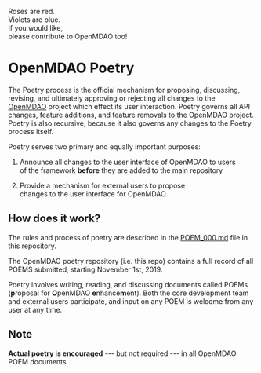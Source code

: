 Roses are red.  
Violets are blue.   
If you would like,  
please contribute to OpenMDAO too! 

OpenMDAO Poetry 
===============
 
The Poetry process is the official mechanism for proposing, discussing, revising, and ultimately approving or rejecting all changes to the [OpenMDAO](https://openmdao.org) project which effect its user interaction. 
Poetry governs all API changes, feature additions, and feature removals to the OpenMDAO project. 
Poetry is also recursive, because it also governs any changes to the Poetry process itself. 

Poetry serves two primary and equally important purposes: 

1) Announce all changes to the user interface of OpenMDAO to users  
of the framework **before** they are added to the main repository

2) Provide a mechanism for external users to propose  
changes to the user interface for OpenMDAO

How does it work?
-----------------

The rules and process of poetry are described in the [POEM_000.md](https://github.com/OpenMDAO/Poetry/blob/master/POEM_000.md) file in this repository. 

The OpenMDAO poetry repository (i.e. this repo) contains a full record of all POEMS submitted, starting November 1st, 2019. 

Poetry involves writing, reading, and discussing documents called POEMs (**p**roposal for **O**penMDAO **e**nhance**m**ent). 
Both the core development team and external users participate, and input on any POEM is welcome from any user at any time. 

Note
----
**Actual poetry is encouraged** --- but not required --- in all OpenMDAO POEM documents